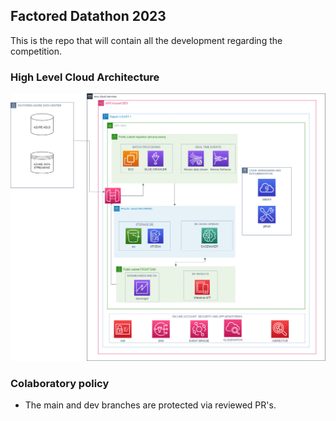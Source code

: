## Factored Datathon 2023

This is the repo that will contain all the development regarding the competition.

### High Level Cloud Architecture

![diagram](./images/high_level_cloud_architecture.png)

### Colaboratory policy
- The main and dev branches are protected via reviewed PR's.

